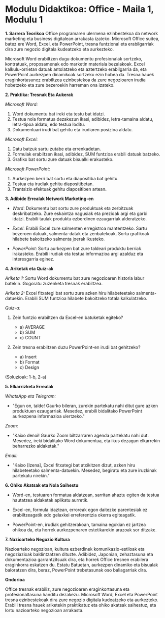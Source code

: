 # **Modulu Didaktikoa: Office - Maila 1, Modulu 1**

**1. Sarrera Teorikoa**
Office programaren ulermena ezinbestekoa da network marketing eta business digitalean arrakasta izateko. Microsoft Office suitea, batez ere Word, Excel, eta PowerPoint, tresna funtzional eta erabilgarriak dira zure negozio digitala kudeatzeko eta aurkezteko. 

Microsoft Word erabiltzen dugu dokumentu profesionalak sortzeko, kontratuak, proposamenak edo marketin materiala bezalakoak. Excel kalkulu-orrietan datuak antolatzeko eta aztertzeko erabilgarria da, eta PowerPoint aurkezpen dinamikoak sortzeko ezin hobea da. Tresna hauek eraginkortasunez erabiltzea ezinbestekoa da zure negozioaren irudia hobetzeko eta zure bezeroekin harreman ona izateko.

**2. Praktika: Tresnak Eta Aukerak**

*Microsoft Word:*
1. Word dokumentu bat ireki eta testu bat idatzi.
2. Testua nola formatua dezakezun ikasi, adibidez, letra-tamaina aldatu, letra-tipoa aldatu, edo testua loditu.
3. Dokumentuari irudi bat gehitu eta irudiaren posizioa aldatu.

*Microsoft Excel:*
1. Datu batzuk sartu zutabe eta errenkadetan.
2. Formulak erabiltzen ikasi, adibidez, SUM funtzioa erabili datuak batzeko.
3. Grafiko bat sortu zure datuak bisualki erakusteko.

*Microsoft PowerPoint:*
1. Aurkezpen berri bat sortu eta diapositiba bat gehitu.
2. Testua eta irudiak gehitu diapositibetan.
3. Trantsizio efektuak gehitu diapositiben artean.

**3. Adibide Errealak Network Marketing-en**

- *Word*: Dokumentu bat sortu zure produktuak eta zerbitzuak deskribatzeko. Zure eskaintza nagusiak eta prezioak argi eta garbi idatzi. Erabili taulak produktu ezberdinen ezaugarriak alderatzeko.
  
- *Excel*: Erabili Excel zure salmenten erregistroa mantentzeko. Sartu bezeroen datuak, salmenta-datak eta zenbatekoak. Sortu grafikoak hilabete bakoitzeko salmenta joerak ikusteko.
  
- *PowerPoint*: Sortu aurkezpen bat zure taldeari produktu berriak irakasteko. Erabili irudiak eta testua informazioa argi azalduz eta interesgarria eginez.

**4. Ariketak eta Quiz-ak**

*Ariketa 1:* Sortu Word dokumentu bat zure negozioaren historia labur batekin. Gogoratu zuzenketa tresnak erabiltzea.

*Ariketa 2:* Excel fitxategi bat sortu zure azken hiru hilabeteetako salmenta-datuekin. Erabili SUM funtzioa hilabete bakoitzeko totala kalkulatzeko.

*Quiz-a:*

1. Zein funtzio erabiltzen da Excel-en batuketak egiteko?
   - a) AVERAGE
   - b) SUM
   - c) COUNT

2. Zein tresna erabiltzen duzu PowerPoint-en irudi bat gehitzeko?
   - a) Insert
   - b) Format
   - c) Design

(Soluzioak: 1-b, 2-a)

**5. Elkarrizketa Errealak**

*WhatsApp eta Telegram:*
- "Egun on, talde! Gaurko bileran, zurekin partekatu nahi ditut gure azken produktuen ezaugarriak. Mesedez, erabili bidalitako PowerPoint aurkezpena informazioa ulertzeko."
  
*Zoom:*
- "Kaixo denoi! Gaurko Zoom biltzarraren agenda partekatu nahi dut. Mesedez, ireki bidalitako Word dokumentua, eta ikus dezagun elkarrekin beharrezko aldaketak."

*Email:*
- "Kaixo [Izena], Excel fitxategi bat atxikitzen dizut, azken hiru hilabeteetako salmenta-datuekin. Mesedez, begiratu eta zure iruzkinak partekatu nirekin."

**6. Ohiko Akatsak eta Nola Saihestu**

- Word-en, testuaren formatua aldatzean, sarritan ahaztu egiten da testua hautatzea aldaketak aplikatu aurretik.
  
- Excel-en, formula idaztean, erroreak egon daitezke parentesiak ez erabiltzeagatik edo gelaxkei erreferentzia okerra egiteagatik.

- PowerPoint-en, irudiak gehitzerakoan, tamaina egokian ez jartzea ohikoa da, eta horrek aurkezpenaren estetikarekin arazoak sor ditzake.

**7. Nazioarteko Negozio Kultura**

Nazioarteko negozioan, kultura ezberdinek komunikazio-estiloak eta negoziazioak baldintzatzen dituzte. Adibidez, Japonian, zehaztasuna eta dokumentazioa garrantzitsuak dira, eta horrek Office tresnen erabilera eraginkorra eskatzen du. Estatu Batuetan, aurkezpen dinamiko eta bisualak baloratzen dira, beraz, PowerPoint trebetasunak oso baliagarriak dira.

**Ondorioa**

Office tresnak erabiliz, zure negozioaren eraginkortasuna eta profesionaltasuna handitu dezakezu. Microsoft Word, Excel eta PowerPoint tresna ezinbestekoak dira zure negozio digitala kudeatzeko eta aurkezteko. Erabili tresna hauek ariketekin praktikatuz eta ohiko akatsak saihestuz, eta lortu nazioarteko negozioan arrakasta.